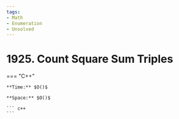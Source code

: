 ```yaml
---
tags:
- Math
- Enumeration
- Unsolved
---
```



# 1925. Count Square Sum Triples

=== "C++"

    **Time:** $O()$

    **Space:** $O()$

    ``` c++
    ```